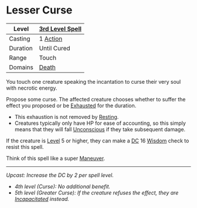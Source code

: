 # Lesser Curse

| Level    | [3rd Level Spell](3rd%20Level%20Spells.md)          |
| -------- | --------------------------------------------------- |
| Casting  | 1 [Action](../../../../Game%20Procedures/Core%20Procedures/Action.md) |
| Duration | Until Cured                                         |
| Range    | Touch                                               |
| Domains  | [Death](../../Spell%20Domains/Death.md)          |

You touch one creature speaking the incantation to curse their very soul with necrotic energy.

Propose some curse. The affected creature chooses whether to suffer the effect you proposed or be [Exhausted](../../../../Game%20Procedures/Conditions/Exhausted.md) for the duration.

- This exhaustion is not removed by [Resting](../../../../Game%20Procedures/Core%20Procedures/Resting.md).
- Creatures typically only have HP for ease of accounting, so this simply means that they will fall [Unconscious](../../../../Game%20Procedures/Conditions/Unconscious.md) if they take subsequent damage.

If the creature is [Level](../../../../Player%20Characters/Derived%20Statistics/Level.md) 5 or higher, they can make a [DC](../../../../Game%20Procedures/Core%20Procedures/DC.md) 16 [Wisdom](../../../../Player%20Characters/The%20Ability%20Scores/Wisdom.md) check to resist this spell.

Think of this spell like a super [Maneuver](../../../../Game%20Procedures/Combat/Maneuver.md).

---
*Upcast: Increase the DC by 2 per spell level.*
- *4th level (Curse): No additional benefit.*
- *5th level (Greater Curse): If the creature refuses the effect, they are [Incapacitated](../../../../Game%20Procedures/Conditions/Incapacitated.md) instead.*
